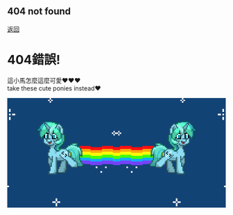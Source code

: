 ## 404 not found

[返回](https://bradly0cjw.github.io)

# 404錯誤!<br>
這小馬怎麼這麼可愛❤❤❤<br>
take these cute ponies instead❤
<br>

![Pony trot2](img/pony3.gif)
